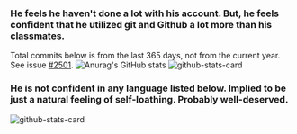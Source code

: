 ### He feels he haven't done a lot with his account. But, he feels confident that he utilized git and Github a lot more than his classmates. 
Total commits below is from the last 365 days, not from the current year. See issue [#2501](https://github.com/anuraghazra/github-readme-stats/issues/2501).
![Anurag's GitHub stats](https://github-readme-stats.vercel.app/api?username=Hakase-Hamdani)
![github-stats-card](https://kasroudra-stats-card.onrender.com/user?user=Hakase-Hamdani)
### He is not confident in any language listed below. Implied to be just a natural feeling of self-loathing. Probably well-deserved.
![github-stats-card](https://kasroudra-stats-card.onrender.com/lang?user=Hakase-Hamdani&theme=default&sort=asc&height=700)
